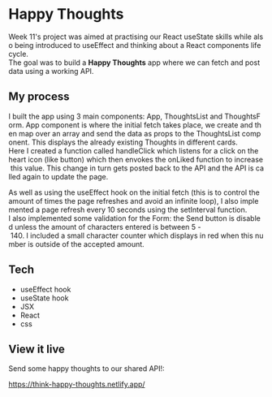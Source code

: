 # Happy Thoughts

Week 11's project was aimed at practising our React useState skills while also being introduced to useEffect and thinking about a React components lifecycle.
The goal was to build a **Happy Thoughts** app where we can fetch and post data using a working API.

## My process

I built the app using 3 main components: App, ThoughtsList and ThoughtsForm. App component is where the initial fetch takes place, we create and then map over an array and send the data as props to the ThoughtsList component. This displays the already existing Thoughts in different cards.
Here I created a function called handleClick which listens for a click on the heart icon (like button) which then envokes the onLiked function to increase this value. This change in turn gets posted back to the API and the API is called again to update the page.

As well as using the useEffect hook on the initial fetch (this is to control the amount of times the page refreshes and avoid an infinite loop), I also implemented a page refresh every 10 seconds using the setInterval function.
I also implemented some validation for the Form: the Send button is disabled unless the amount of characters entered is between 5 - 140. I included a small character counter which displays in red when this number is outside of the accepted amount.

## Tech

- useEffect hook
- useState hook
- JSX
- React
- css

## View it live

Send some happy thoughts to our shared API!:

https://think-happy-thoughts.netlify.app/
